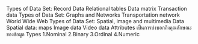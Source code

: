 Types of Data Set: Record Data
Relational tables
Data matrix
Transaction data
Types of Data Set: Graphs and Networks
Transportation network
World Wide Web
Types of Data Set: Spatial, image and multimedia Data
Spatial data: maps
Image data
Video data
Attributes
เป็นการบ่งบอกถึงคุณลักษณะของข้อมูล
Types
1.Nominal 2.Binary 3.Ordinal 4.Numeric
